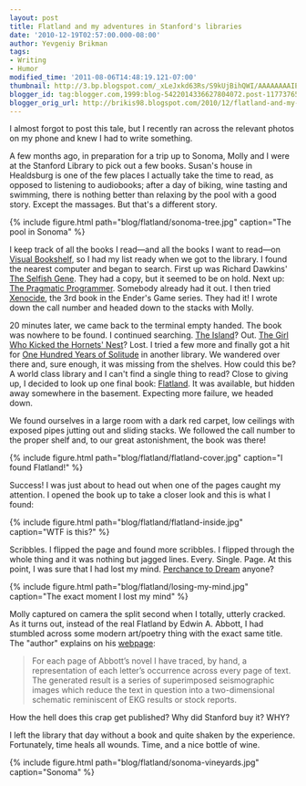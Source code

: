 ```yaml
---
layout: post
title: Flatland and my adventures in Stanford's libraries
date: '2010-12-19T02:57:00.000-08:00'
author: Yevgeniy Brikman
tags:
- Writing
- Humor
modified_time: '2011-08-06T14:48:19.121-07:00'
thumbnail: http://3.bp.blogspot.com/_xLeJxkd63Rs/S9kUjBihQWI/AAAAAAAAIE0/b0m2nbIEyBM/s72-c/IMG_7521.JPG
blogger_id: tag:blogger.com,1999:blog-5422014336627804072.post-11773765740335889
blogger_orig_url: http://brikis98.blogspot.com/2010/12/flatland-and-my-adventures-in-stanfords.html
---
```


I almost forgot to post this tale, but I recently ran across the relevant 
photos on my phone and knew I had to write something. 

A few months ago, in preparation for a trip up to Sonoma, Molly and I were at 
the Stanford Library to pick out a few books. Susan's house in Healdsburg is 
one of the few places I actually take the time to read, as opposed to 
listening to audiobooks; after a day of biking, wine tasting and swimming, 
there is nothing better than relaxing by the pool with a good story. Except 
the massages. But that's a different story. 

{% include figure.html path="blog/flatland/sonoma-tree.jpg" caption="The pool in Sonoma" %}

I keep track of all the books I read&mdash;and all the books I want to read&mdash;on [Visual 
Bookshelf](http://books.livingsocial.com/people/1716910290), so I had my list 
ready when we got to the library. I found the nearest computer and began to 
search. First up was Richard Dawkins' [The Selfish 
Gene](http://www.amazon.com/Selfish-Gene-Richard-Dawkins/dp/0192860925). They 
had a copy, but it seemed to be on hold. Next up: [The Pragmatic 
Programmer](http://www.amazon.com/Pragmatic-Programmer-Journeyman-Master/dp/020161622X). 
Somebody already had it out. I then tried 
[Xenocide](http://www.amazon.com/Xenocide-Ender-Book-Orson-Scott/dp/0812509250), 
the 3rd book in the Ender's Game series. They had it! I wrote down the call 
number and headed down to the stacks with Molly. 

20 minutes later, we came back to the terminal empty handed. The book was 
nowhere to be found. I continued searching. [The 
Island](http://www.amazon.com/Island-Perennial-Classics-Aldous-Huxley/dp/0060085495)? 
Out. [The Girl Who Kicked the Hornets' 
Nest](http://www.amazon.com/Girl-Who-Kicked-Hornets-Nest/dp/1906694176)? Lost. 
I tried a few more and finally got a hit for [One Hundred Years of 
Solitude](http://www.amazon.com/Hundred-Solitude-Gabriel-Garcia-Marquez/dp/0060929790) 
in another library. We wandered over there and, sure enough, it was missing 
from the shelves. How could this be? A world class library and I can't find a 
single thing to read? Close to giving up, I decided to look up one final book: 
[Flatland](http://www.amazon.com/Flatland-Romance-Dimensions-Thrift-Editions/dp/048627263X). 
It was available, but hidden away somewhere in the basement. Expecting more 
failure, we headed down.

We found ourselves in a large room with a dark red carpet, low ceilings 
with exposed pipes jutting out and sliding stacks. We followed the call number 
to the proper shelf and, to our great astonishment, the book was there!

{% include figure.html path="blog/flatland/flatland-cover.jpg" caption="I found Flatland!" %}

Success! I was just about to head out when one of the pages caught my 
attention. I opened the book up to take a closer look and this is what I 
found:

{% include figure.html path="blog/flatland/flatland-inside.jpg" caption="WTF is this?" %}

Scribbles. I flipped the page and found more scribbles. I flipped through 
the whole thing and it was nothing but jagged lines. Every. Single. Page. At 
this point, I was sure that I had lost my mind. [Perchance to 
Dream](http://en.wikipedia.org/wiki/Perchance_to_Dream_(Batman:_The_Animated_Series)) 
anyone?

{% include figure.html path="blog/flatland/losing-my-mind.jpg" caption="The exact moment I lost my mind" %}

Molly captured on camera the split second when I totally, utterly cracked. As 
it turns out, instead of the real Flatland by Edwin A. Abbott, I had stumbled 
across some modern art/poetry thing with the exact same title. The "author" 
explains on his [webpage](http://www.littleredleaves.com/LRL1/beaulieu.html):

> For each page of Abbott’s novel I have traced, by hand, a 
> representation of each letter’s occurrence across every page of text. The 
> generated result is a series of superimposed seismographic images which reduce 
> the text in question into a  two-dimensional schematic reminiscent of EKG 
> results or stock reports.

How the hell does this crap get published? Why did Stanford buy it? WHY? 

I left the library that day without a book and quite shaken by the experience. 
Fortunately, time heals all wounds. Time, and a nice bottle of wine. 

{% include figure.html path="blog/flatland/sonoma-vineyards.jpg" caption="Sonoma" %}

